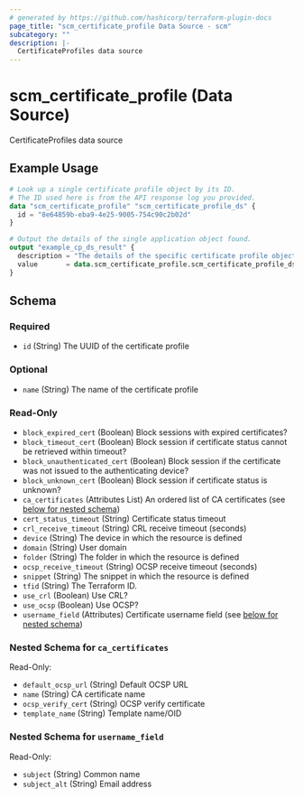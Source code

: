 ```yaml
---
# generated by https://github.com/hashicorp/terraform-plugin-docs
page_title: "scm_certificate_profile Data Source - scm"
subcategory: ""
description: |-
  CertificateProfiles data source
---
```


# scm_certificate_profile (Data Source)

CertificateProfiles data source

## Example Usage

```terraform
# Look up a single certificate profile object by its ID.
# The ID used here is from the API response log you provided.
data "scm_certificate_profile" "scm_certificate_profile_ds" {
  id = "8e64859b-eba9-4e25-9005-754c90c2b02d"
}

# Output the details of the single application object found.
output "example_cp_ds_result" {
  description = "The details of the specific certificate profile object read from the data source."
  value       = data.scm_certificate_profile.scm_certificate_profile_ds
}
```

<!-- schema generated by tfplugindocs -->
## Schema

### Required

- `id` (String) The UUID of the certificate profile

### Optional

- `name` (String) The name of the certificate profile

### Read-Only

- `block_expired_cert` (Boolean) Block sessions with expired certificates?
- `block_timeout_cert` (Boolean) Block session if certificate status cannot be retrieved within timeout?
- `block_unauthenticated_cert` (Boolean) Block session if the certificate was not issued to the authenticating device?
- `block_unknown_cert` (Boolean) Block session if certificate status is unknown?
- `ca_certificates` (Attributes List) An ordered list of CA certificates (see [below for nested schema](#nestedatt--ca_certificates))
- `cert_status_timeout` (String) Certificate status timeout
- `crl_receive_timeout` (String) CRL receive timeout (seconds)
- `device` (String) The device in which the resource is defined
- `domain` (String) User domain
- `folder` (String) The folder in which the resource is defined
- `ocsp_receive_timeout` (String) OCSP receive timeout (seconds)
- `snippet` (String) The snippet in which the resource is defined
- `tfid` (String) The Terraform ID.
- `use_crl` (Boolean) Use CRL?
- `use_ocsp` (Boolean) Use OCSP?
- `username_field` (Attributes) Certificate username field (see [below for nested schema](#nestedatt--username_field))

<a id="nestedatt--ca_certificates"></a>
### Nested Schema for `ca_certificates`

Read-Only:

- `default_ocsp_url` (String) Default OCSP URL
- `name` (String) CA certificate name
- `ocsp_verify_cert` (String) OCSP verify certificate
- `template_name` (String) Template name/OID


<a id="nestedatt--username_field"></a>
### Nested Schema for `username_field`

Read-Only:

- `subject` (String) Common name
- `subject_alt` (String) Email address
